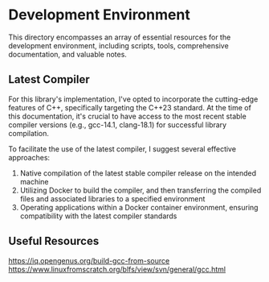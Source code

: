 # Development Environment

This directory encompasses an array of essential resources for the development environment, including scripts, tools, comprehensive documentation, and valuable notes.

## Latest Compiler

For this library's implementation, I've opted to incorporate the cutting-edge features of C++, specifically targeting the C++23 standard. At the time of this documentation, it's crucial to have access to the most recent stable compiler versions (e.g., gcc-14.1, clang-18.1) for successful library compilation.

To facilitate the use of the latest compiler, I suggest several effective approaches:

1. Native compilation of the latest stable compiler release on the intended machine
2. Utilizing Docker to build the compiler, and then transferring the compiled files and associated libraries to a specified environment
3. Operating applications within a Docker container environment, ensuring compatibility with the latest compiler standards

## Useful Resources

<https://iq.opengenus.org/build-gcc-from-source>
<https://www.linuxfromscratch.org/blfs/view/svn/general/gcc.html>
